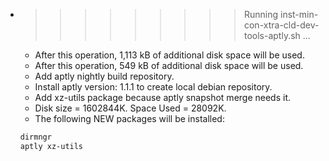 * >>>>>>>>> Running inst-min-con-xtra-cld-dev-tools-aptly.sh ...
  * After this operation, 1,113 kB of additional disk space will be used.
  * After this operation, 549 kB of additional disk space will be used.
  * Add aptly nightly build repository.
  * Install aptly version: 1.1.1 to create local debian repository.
  * Add xz-utils package because aptly snapshot merge needs it.
  * Disk size = 1602844K. Space Used = 28092K.
  * The following NEW packages will be installed:
  ```bash
  dirmngr
  aptly xz-utils
  ```

